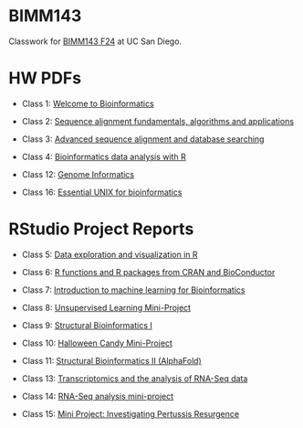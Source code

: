 # BIMM143
Classwork for [BIMM143 F24](https://github.com/nnono1207/bimm143_github/tree/main) at UC San Diego.

# HW PDFs

- Class 1: [Welcome to Bioinformatics](https://github.com/nnono1207/bimm143_github/blob/main/lab1.pdf)

- Class 2: [Sequence alignment fundamentals, algorithms and applications](https://github.com/nnono1207/bimm143_github/blob/main/lab2.pdf)

- Class 3: [Advanced sequence alignment and database searching](https://github.com/nnono1207/bimm143_github/blob/main/lab3.pdf)

- Class 4: [Bioinformatics data analysis with R](https://github.com/nnono1207/bimm143_github/blob/main/lab4.pdf)

- Class 12: [Genome Informatics](https://github.com/nnono1207/bimm143_github/blob/main/classlab12_genomeinformatics/population_scale_analysis_hw.pdf)

- Class 16: [Essential UNIX for bioinformatics](https://github.com/nnono1207/bimm143_github/blob/main/classlab16_unix/HW8_unix_questions.pdf)

# RStudio Project Reports

- Class 5: [Data exploration and visualization in R](https://github.com/nnono1207/bimm143_github/blob/main/classlab_05_ggplot2/classlab_5_ggplot2.md)

- Class 6: [R functions and R packages from CRAN and BioConductor](https://github.com/nnono1207/bimm143_github/blob/main/classlab_06_Rfunctions/HW-Class-6-Question-6.pdf)

- Class 7: [Introduction to machine learning for Bioinformatics](https://github.com/nnono1207/bimm143_github/blob/main/classlab_07_machinelearning/class07.pdf)

- Class 8: [Unsupervised Learning Mini-Project](https://github.com/nnono1207/bimm143_github/blob/main/class08/class8_mini_project.pdf)

- Class 9: [Structural Bioinformatics I](https://github.com/nnono1207/bimm143_github/blob/main/classlab09_structuralbioinformatics_1/classlab09_structuralbioinformatics_1.pdf)

- Class 10: [Halloween Candy Mini-Project](https://github.com/nnono1207/bimm143_github/blob/main/classlab_10_halloween/classlab_10_halloween.pdf)

- Class 11: [Structural Bioinformatics II (AlphaFold)](https://github.com/nnono1207/bimm143_github/blob/main/classlab11_structuralbioinformatics_2/classlab11_bioinformatics_2.pdf)

- Class 13: [Transcriptomics and the analysis of RNA-Seq data](https://github.com/nnono1207/bimm143_github/blob/main/classlab13_transcriptomics_rnaseq/classlab_transcriptomics_rnaseq.pdf)

- Class 14: [RNA-Seq analysis mini-project](https://github.com/nnono1207/bimm143_github/blob/main/classlab14_rnaseq_miniproject/classlab14_rnaseq_miniproject.pdf)

- Class 15: [Mini Project: Investigating Pertussis Resurgence](https://github.com/nnono1207/bimm143_github/blob/main/classlab15_pertussisresurgence/classlab15_pertussisresurgence.pdf)







